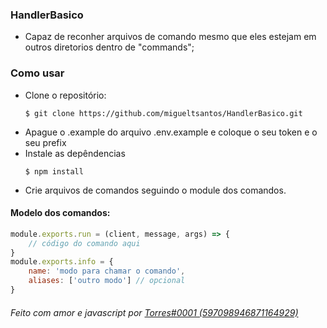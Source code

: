 ### HandlerBasico

- Capaz de reconher arquivos de comando mesmo que eles estejam em outros diretorios dentro de "commands";
### Como usar
- Clone o repositório:
    ``` 
    $ git clone https://github.com/migueltsantos/HandlerBasico.git
    ```
- Apague o .example do arquivo .env.example e coloque o seu token e o seu prefix
- Instale as depêndencias
    ```
    $ npm install
    ```
- Crie arquivos de comandos seguindo o module dos comandos.
#### Modelo dos comandos:
```javascript
module.exports.run = (client, message, args) => {
    // código do comando aqui
}
module.exports.info = {
    name: 'modo para chamar o comando',
    aliases: ['outro modo'] // opcional
}
```
###### Feito com amor e javascript por [Torres#0001 (597098946871164929)](https://discordapp.com/users/505096421532368907 "kubi#0001 (597098946871164929)")
